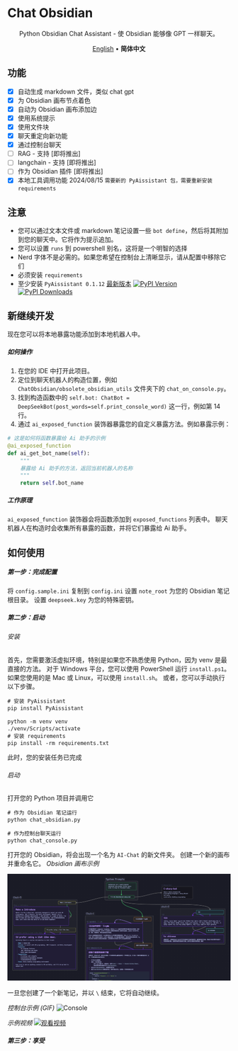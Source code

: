 # Chat Obsidian

<p align=center>
Python Obsidian Chat Assistant - 使 Obsidian 能够像 GPT 一样聊天。
</p>

<p align=center>
<a href="https://github.com/HinxCorporation/Chat-Obsidian/blob/master/README.md">English</a> • <b>简体中文</b>
</p>

## 功能

- [x] 自动生成 markdown 文件，类似 chat gpt
- [x] 为 Obsidian 画布节点着色
- [x] 自动为 Obsidian 画布添加边
- [x] 使用系统提示
- [x] 使用文件块
- [x] 聊天重定向新功能
- [x] 通过控制台聊天
- [ ] RAG - 支持 [即将推出]
- [ ] langchain - 支持 [即将推出]
- [ ] 作为 Obsidian 插件 [即将推出]
- [x] 本地工具调用功能 2024/08/15 `需要新的 PyAissistant 包，需要重新安装 requirements`

## 注意

- 您可以通过文本文件或 markdown 笔记设置一些 `bot define`，然后将其附加到您的聊天中。它将作为提示追加。
- 您可以设置 `runs` 到 powershell 别名，这将是一个明智的选择
- Nerd 字体不是必需的。如果您希望在控制台上清晰显示，请从配置中移除它们
- 必须安装 `requirements`
- 至少安装 `PyAissistant 0.1.12` [最新版本](https://pypi.org/project/pyaissistant) [![PyPI Version](https://img.shields.io/pypi/v/pyaissistant.svg)](https://pypi.org/project/pyaissistant/)
[![PyPI Downloads](https://img.shields.io/pypi/dm/pyaissistant.svg)](https://pypi.org/project/pyaissistant/)

## 新继续开发

现在您可以将本地暴露功能添加到本地机器人中。

##### 如何操作

1. 在您的 IDE 中打开此项目。
2. 定位到聊天机器人的构造位置，例如 `ChatObsidian/obsolete_obsidian_utils` 文件夹下的 `chat_on_console.py`。
3. 找到构造函数中的 `self.bot: ChatBot = DeepSeekBot(post_words=self.print_console_word)` 这一行，例如第 14 行。
4. 通过 `ai_exposed_function` 装饰器暴露您的自定义暴露方法。例如暴露示例：

```python
# 这是如何将函数暴露给 Ai 助手的示例
@ai_exposed_function
def ai_get_bot_name(self):
    """
    暴露给 Ai 助手的方法，返回当前机器人的名称
    """
    return self.bot_name
```

##### 工作原理

`ai_exposed_function` 装饰器会将函数添加到 `exposed_functions` 列表中。
聊天机器人在构造时会收集所有暴露的函数，并将它们暴露给 Ai 助手。

## 如何使用

##### 第一步：完成配置

将 `config.sample.ini` 复制到 `config.ini`
设置 `note_root` 为您的 Obsidian 笔记根目录。
设置 `deepseek.key` 为您的特殊密钥。

##### 第二步：启动

###### 安装

首先，您需要激活虚拟环境，特别是如果您不熟悉使用 Python，因为 venv 是最直接的方法。
对于 Windows 平台，您可以使用 PowerShell 运行 `install.ps1`。如果您使用的是 Mac 或 Linux，可以使用 `install.sh`。
或者，您可以手动执行以下步骤。

```shell
# 安装 PyAissistant
pip install PyAissistant
```

```shell
python -m venv venv
./venv/Scripts/activate
# 安装 requirements
pip install -rm requirements.txt
```
此时，您的安装任务已完成

###### 启动

打开您的 Python 项目并调用它

```shell
# 作为 Obsidian 笔记运行
python chat_obsidian.py
```

```shell
# 作为控制台聊天运行
python chat_console.py
```

打开您的 Obsidian，将会出现一个名为 `AI-Chat` 的新文件夹。
创建一个新的画布并重命名它。
*Obsidian 画布示例*

![Obsidian](https://raw.githubusercontent.com/HinxCorporation/Chat-Obsidian/master/README.assets/example-Obsidian.png)

一旦您创建了一个新笔记，并以 `\` 结束，它将自动继续。

*控制台示例 (GIF)*
![Console](https://raw.githubusercontent.com/HinxCorporation/Chat-Obsidian/master/README.assets/example-console.gif)

*示例视频*
[![观看视频](http://img.youtube.com/vi/lbK0jWrrjpM/0.jpg)](https://www.youtube.com/watch?v=lbK0jWrrjpM)

##### 第三步：享受

